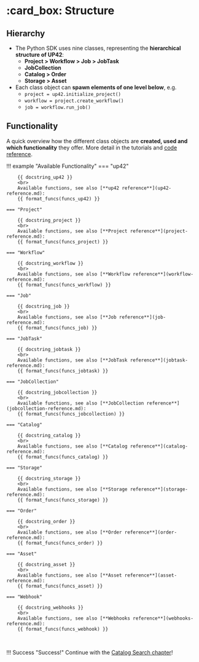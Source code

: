 # :card_box: Structure

## Hierarchy

- The Python SDK uses nine classes, representing the **hierarchical structure of UP42**:
    - **Project > Workflow > Job > JobTask**
    - **JobCollection**
    - **Catalog > Order**
    - **Storage > Asset**
- Each class object can **spawn elements of one level below**, e.g.
    - `project = up42.initialize_project()`
    - `workflow = project.create_workflow()`
    - `job = workflow.run_job()`


## Functionality

A quick overview how the different class objects are **created, used and which functionality** they offer. More detail
in the tutorials and [code reference](up42-reference.md).

!!! example "Available Functionality"
    === "up42"

        {{ docstring_up42 }}
        <br>
        Available functions, see also [**up42 reference**](up42-reference.md):
        {{ format_funcs(funcs_up42) }}

    === "Project"

        {{ docstring_project }}
        <br>
        Available functions, see also [**Project reference**](project-reference.md):
        {{ format_funcs(funcs_project) }}
    
    === "Workflow"

        {{ docstring_workflow }}
        <br>
        Available functions, see also [**Workflow reference**](workflow-reference.md):
        {{ format_funcs(funcs_workflow) }}
        
    === "Job"

        {{ docstring_job }}
        <br>
        Available functions, see also [**Job reference**](job-reference.md):
        {{ format_funcs(funcs_job) }}
        
    === "JobTask"

        {{ docstring_jobtask }}
        <br>
        Available functions, see also [**JobTask reference**](jobtask-reference.md):
        {{ format_funcs(funcs_jobtask) }}
        
    === "JobCollection"

        {{ docstring_jobcollection }}
        <br>
        Available functions, see also [**JobCollection reference**](jobcollection-reference.md):
        {{ format_funcs(funcs_jobcollection) }}
        
    === "Catalog"

        {{ docstring_catalog }}
        <br>
        Available functions, see also [**Catalog reference**](catalog-reference.md):
        {{ format_funcs(funcs_catalog) }}

    === "Storage"

        {{ docstring_storage }}
        <br>
        Available functions, see also [**Storage reference**](storage-reference.md):
        {{ format_funcs(funcs_storage) }}
    
    === "Order"

        {{ docstring_order }}
        <br>
        Available functions, see also [**Order reference**](order-reference.md):
        {{ format_funcs(funcs_order) }}
    
    === "Asset"

        {{ docstring_asset }}
        <br>
        Available functions, see also [**Asset reference**](asset-reference.md): 
        {{ format_funcs(funcs_asset) }}

    === "Webhook"

        {{ docstring_webhooks }}
        <br>
        Available functions, see also [**Webhooks reference**](webhooks-reference.md): 
        {{ format_funcs(funcs_webhook) }}

<br>

!!! Success "Success!"
    Continue with the [Catalog Search chapter](catalog.md)!
